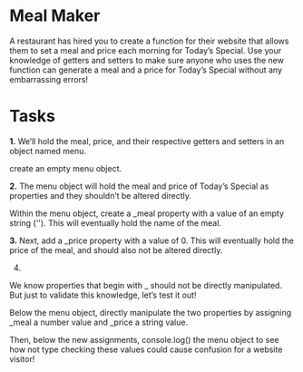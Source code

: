# Meal Maker

A restaurant has hired you to create a function for their website that allows them to set a meal and price each morning for Today’s Special. Use your knowledge of getters and setters to make sure anyone who uses the new function can generate a meal and a price for Today’s Special without any embarrassing errors!

# Tasks

**1.** We’ll hold the meal, price, and their respective getters and setters in an object named menu.

create an empty menu object.

**2.** The menu object will hold the meal and price of Today’s Special as properties and they shouldn’t be altered directly.

Within the menu object, create a _meal property with a value of an empty string (''). This will eventually hold the name of the meal.

**3.** Next, add a _price property with a value of 0. This will eventually hold the price of the meal, and should also not be altered directly.

4.
We know properties that begin with _ should not be directly manipulated. But just to validate this knowledge, let’s test it out!

Below the menu object, directly manipulate the two properties by assigning _meal a number value and _price a string value.

Then, below the new assignments, console.log() the menu object to see how not type checking these values could cause confusion for a website visitor!
